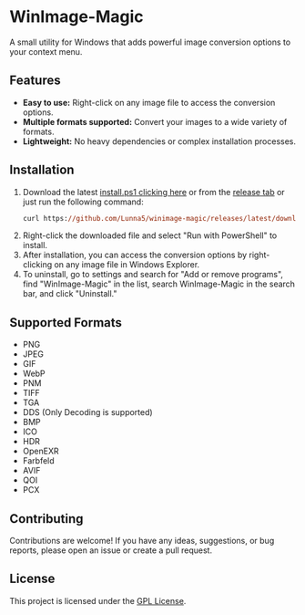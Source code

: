 # WinImage-Magic

A small utility for Windows that adds powerful image conversion options to your context menu.

## Features

-   **Easy to use:** Right-click on any image file to access the conversion options.
-   **Multiple formats supported:** Convert your images to a wide variety of formats.
-   **Lightweight:** No heavy dependencies or complex installation processes.

## Installation

1. Download the latest [install.ps1 clicking here](https://github.com/Lunna5/winimage-magic/releases/latest/download/install.ps1) or from the [release tab](https://github.com/Lunna5/winimage-magic/releases/) or just run the following command:
   ```ps
   curl https://github.com/Lunna5/winimage-magic/releases/latest/download/install.ps1 -o $env:TEMP\install-winimage-magic.ps1; powershell -ExecutionPolicy Bypass -File "$env:TEMP\install-winimage-magic.ps1"
   ```
2. Right-click the downloaded file and select "Run with PowerShell" to install.
3. After installation, you can access the conversion options by right-clicking on any image file in Windows Explorer.
4. To uninstall, go to settings and search for "Add or remove programs", find "WinImage-Magic" in the list, search WinImage-Magic in the search bar, and click "Uninstall."

## Supported Formats

-   PNG
-   JPEG
-   GIF
-   WebP
-   PNM
-   TIFF
-   TGA
-   DDS (Only Decoding is supported)
-   BMP
-   ICO
-   HDR
-   OpenEXR
-   Farbfeld
-   AVIF
-   QOI
-   PCX

## Contributing

Contributions are welcome! If you have any ideas, suggestions, or bug reports, please open an issue or create a pull request.

## License

This project is licensed under the [GPL License](LICENSE).

